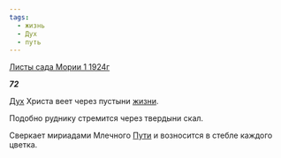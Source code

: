 ```yaml
---
tags:
  - жизнь
  - Дух
  - путь
---
```

[Листы сада Мории 1 1924г](https://127.0.0.1:4002/agni/1924)

___72___

[Дух](../../../tags/#Дух) Христа веет через пустыни [жизни](../../../tags/#жизнь).   

Подобно руднику стремится через твердыни скал.   

Сверкает мириадами Млечного [Пути](../../../tags/#путь) и возносится в стебле каждого цветка.   

